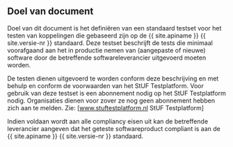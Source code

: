 ## Doel van document
Doel van dit document is het definiëren van een standaard testset voor het testen van koppelingen die gebaseerd zijn op de {{ site.apiname }} {{ site.versie-nr }} standaard. Deze testset beschrijft de tests die minimaal voorafgaand aan het in productie nemen van (aangepaste of nieuwe) software door de betreffende softwareleverancier uitgevoerd moeten worden.

De testen dienen uitgevoerd te worden conform deze beschrijving en met behulp en conform de voorwaarden van het StUF Testplatform. Voor gebruik van deze testset is een abonnement nodig op het StUF Testplatform nodig. Organisaties dienen voor zover ze nog geen abonnement hebben zich aan te melden. Zie: [www.stuftestplatform.nl StUF Testplatform]

Indien voldaan wordt aan alle compliancy eisen uit kan de betreffende leverancier aangeven dat het geteste softwareproduct compliant is aan de {{ site.apiname }} {{ site.versie-nr }} standaard.
